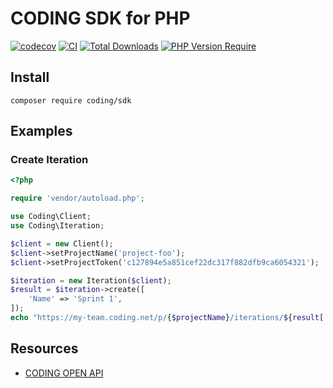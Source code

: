 # CODING SDK for PHP

[![codecov](https://codecov.io/gh/Coding/coding-sdk-php/branch/main/graph/badge.svg?token=aaJqvjWodd)](https://codecov.io/gh/Coding/coding-sdk-php)
[![CI](https://github.com/Coding/coding-sdk-php/actions/workflows/ci.yml/badge.svg)](https://github.com/Coding/coding-sdk-php/actions/workflows/ci.yml)
[![Total Downloads](http://poser.pugx.org/coding/sdk/downloads)](https://packagist.org/packages/coding/sdk)
[![PHP Version Require](http://poser.pugx.org/coding/sdk/require/php)](https://www.php.net/supported-versions.php)

## Install

```shell
composer require coding/sdk
```

## Examples

### Create Iteration

```php
<?php

require 'vendor/autoload.php';

use Coding\Client;
use Coding\Iteration;

$client = new Client();
$client->setProjectName('project-foo');
$client->setProjectToken('c127894e5a851cef22dc317f882dfb9ca6054321');

$iteration = new Iteration($client);
$result = $iteration->create([
    'Name' => 'Sprint 1',
]);
echo "https://my-team.coding.net/p/{$projectName}/iterations/${result['Code']}/issues\n";
```

## Resources

- [CODING OPEN API](https://help.coding.net/openapi)
